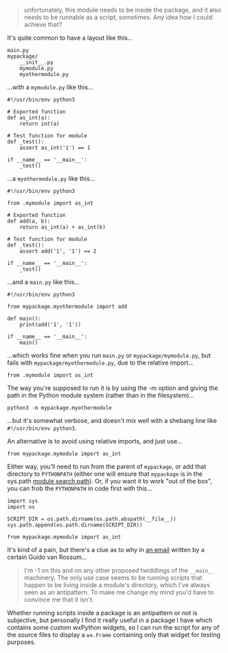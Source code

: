 > unfortunately, this module needs to be inside the package, and it also
> needs to be runnable as a script, sometimes. Any idea how I could
> achieve that?

It's quite common to have a layout like this...

    main.py
    mypackage/
        __init__.py
        mymodule.py
        myothermodule.py

...with a `mymodule.py` like this...

    #!/usr/bin/env python3

    # Exported function
    def as_int(a):
        return int(a)
    
    # Test function for module  
    def _test():
        assert as_int('1') == 1
    
    if __name__ == '__main__':
        _test()

...a `myothermodule.py` like this...

    #!/usr/bin/env python3

    from .mymodule import as_int

    # Exported function
    def add(a, b):
        return as_int(a) + as_int(b)
    
    # Test function for module  
    def _test():
        assert add('1', '1') == 2
    
    if __name__ == '__main__':
        _test()

...and a `main.py` like this...

    #!/usr/bin/env python3

    from mypackage.myothermodule import add
    
    def main():
        print(add('1', '1'))

    if __name__ == '__main__':
        main()

...which works fine when you run `main.py` or `mypackage/mymodule.py`, but fails with `mypackage/myothermodule.py`, due to the relative import...

    from .mymodule import as_int

The way you're supposed to run it is by using the -m option and giving the path in the Python module system (rather than in the filesystem)...

    python3 -m mypackage.myothermodule

...but it's somewhat verbose, and doesn't mix well with a shebang line like `#!/usr/bin/env python3`.

An alternative is to avoid using relative imports, and just use...

    from mypackage.mymodule import as_int

Either way, you'll need to run from the parent of `mypackage`, or add that directory to `PYTHONPATH` (either one will ensure that `mypackage` is in the sys.path [module search path](https://docs.python.org/3/library/sys_path_init.html)). Or, if you want it to work "out of the box", you can frob the `PYTHONPATH` in code first with this...

    import sys
    import os
    
    SCRIPT_DIR = os.path.dirname(os.path.abspath(__file__))
    sys.path.append(os.path.dirname(SCRIPT_DIR))

    from mypackage.mymodule import as_int

It's kind of a pain, but there's a clue as to why in [an email][1] written by a certain Guido van Rossum...

> I'm -1 on this and on any other proposed twiddlings of the `__main__`
> machinery. The only use case seems to be running scripts that happen
> to be living inside a module's directory, which I've always seen as an
> antipattern. To make me change my mind you'd have to convince me that
> it isn't.

Whether running scripts inside a package is an antipattern or not is subjective, but personally I find it really useful in a package I have which contains some custom wxPython widgets, so I can run the script for any of the source files to display a `wx.Frame` containing only that widget for testing purposes.

  [1]: http://mail.python.org/pipermail/python-3000/2007-April/006793.html